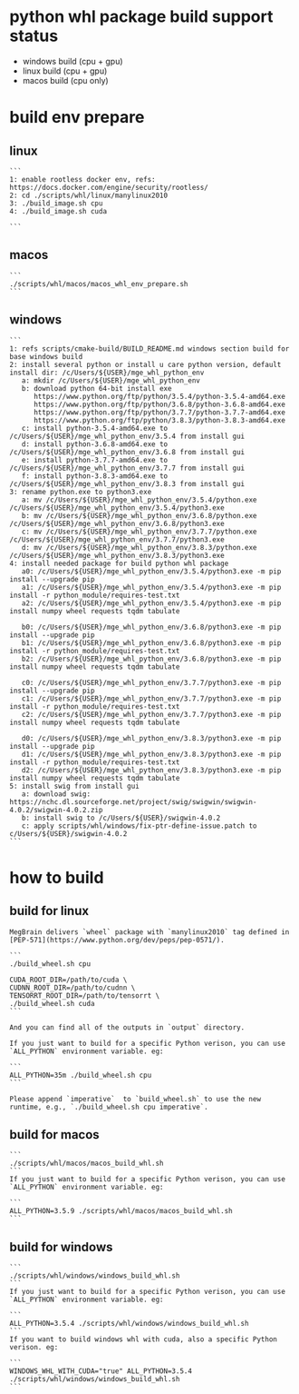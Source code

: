 # python whl package build support status
*  windows build (cpu + gpu)
*  linux   build (cpu + gpu)
*  macos   build (cpu only)
# build env prepare
## linux

    ```
    1: enable rootless docker env, refs: https://docs.docker.com/engine/security/rootless/
    2: cd ./scripts/whl/linux/manylinux2010
    3: ./build_image.sh cpu
    4: ./build_image.sh cuda

    ```

## macos
    ```
    ./scripts/whl/macos/macos_whl_env_prepare.sh
    ```

## windows
    ```
    1: refs scripts/cmake-build/BUILD_README.md windows section build for base windows build
    2: install several python or install u care python version, default install dir: /c/Users/${USER}/mge_whl_python_env
       a: mkdir /c/Users/${USER}/mge_whl_python_env
       b: download python 64-bit install exe
          https://www.python.org/ftp/python/3.5.4/python-3.5.4-amd64.exe
          https://www.python.org/ftp/python/3.6.8/python-3.6.8-amd64.exe
          https://www.python.org/ftp/python/3.7.7/python-3.7.7-amd64.exe
          https://www.python.org/ftp/python/3.8.3/python-3.8.3-amd64.exe
       c: install python-3.5.4-amd64.exe to /c/Users/${USER}/mge_whl_python_env/3.5.4 from install gui
       d: install python-3.6.8-amd64.exe to /c/Users/${USER}/mge_whl_python_env/3.6.8 from install gui
       e: install python-3.7.7-amd64.exe to /c/Users/${USER}/mge_whl_python_env/3.7.7 from install gui
       f: install python-3.8.3-amd64.exe to /c/Users/${USER}/mge_whl_python_env/3.8.3 from install gui
    3: rename python.exe to python3.exe
       a: mv /c/Users/${USER}/mge_whl_python_env/3.5.4/python.exe /c/Users/${USER}/mge_whl_python_env/3.5.4/python3.exe
       b: mv /c/Users/${USER}/mge_whl_python_env/3.6.8/python.exe /c/Users/${USER}/mge_whl_python_env/3.6.8/python3.exe
       c: mv /c/Users/${USER}/mge_whl_python_env/3.7.7/python.exe /c/Users/${USER}/mge_whl_python_env/3.7.7/python3.exe
       d: mv /c/Users/${USER}/mge_whl_python_env/3.8.3/python.exe /c/Users/${USER}/mge_whl_python_env/3.8.3/python3.exe
    4: install needed package for build python whl package
       a0: /c/Users/${USER}/mge_whl_python_env/3.5.4/python3.exe -m pip install --upgrade pip
       a1: /c/Users/${USER}/mge_whl_python_env/3.5.4/python3.exe -m pip install -r python_module/requires-test.txt
       a2: /c/Users/${USER}/mge_whl_python_env/3.5.4/python3.exe -m pip install numpy wheel requests tqdm tabulate

       b0: /c/Users/${USER}/mge_whl_python_env/3.6.8/python3.exe -m pip install --upgrade pip
       b1: /c/Users/${USER}/mge_whl_python_env/3.6.8/python3.exe -m pip install -r python_module/requires-test.txt
       b2: /c/Users/${USER}/mge_whl_python_env/3.6.8/python3.exe -m pip install numpy wheel requests tqdm tabulate

       c0: /c/Users/${USER}/mge_whl_python_env/3.7.7/python3.exe -m pip install --upgrade pip
       c1: /c/Users/${USER}/mge_whl_python_env/3.7.7/python3.exe -m pip install -r python_module/requires-test.txt
       c2: /c/Users/${USER}/mge_whl_python_env/3.7.7/python3.exe -m pip install numpy wheel requests tqdm tabulate

       d0: /c/Users/${USER}/mge_whl_python_env/3.8.3/python3.exe -m pip install --upgrade pip
       d1: /c/Users/${USER}/mge_whl_python_env/3.8.3/python3.exe -m pip install -r python_module/requires-test.txt
       d2: /c/Users/${USER}/mge_whl_python_env/3.8.3/python3.exe -m pip install numpy wheel requests tqdm tabulate
    5: install swig from install gui
       a: download swig: https://nchc.dl.sourceforge.net/project/swig/swigwin/swigwin-4.0.2/swigwin-4.0.2.zip
       b: install swig to /c/Users/${USER}/swigwin-4.0.2
       c: apply scripts/whl/windows/fix-ptr-define-issue.patch to c/Users/${USER}/swigwin-4.0.2
    ```

# how to build
## build for linux
    MegBrain delivers `wheel` package with `manylinux2010` tag defined in [PEP-571](https://www.python.org/dev/peps/pep-0571/).

    ```
    ./build_wheel.sh cpu
    
    CUDA_ROOT_DIR=/path/to/cuda \
    CUDNN_ROOT_DIR=/path/to/cudnn \
    TENSORRT_ROOT_DIR=/path/to/tensorrt \
    ./build_wheel.sh cuda
    ```

    And you can find all of the outputs in `output` directory.
    
    If you just want to build for a specific Python verison, you can use `ALL_PYTHON` environment variable. eg:

    ```
    ALL_PYTHON=35m ./build_wheel.sh cpu
    ```

    Please append `imperative`  to `build_wheel.sh` to use the new runtime, e.g., `./build_wheel.sh cpu imperative`.
## build for macos
    ```
    ./scripts/whl/macos/macos_build_whl.sh
    ```
    If you just want to build for a specific Python verison, you can use `ALL_PYTHON` environment variable. eg:

    ```
    ALL_PYTHON=3.5.9 ./scripts/whl/macos/macos_build_whl.sh
    ```
## build for windows
    ```
    ./scripts/whl/windows/windows_build_whl.sh
    ```
    If you just want to build for a specific Python verison, you can use `ALL_PYTHON` environment variable. eg:

    ```
    ALL_PYTHON=3.5.4 ./scripts/whl/windows/windows_build_whl.sh
    ```
    If you want to build windows whl with cuda, also a specific Python verison. eg:

    ```
    WINDOWS_WHL_WITH_CUDA="true" ALL_PYTHON=3.5.4 ./scripts/whl/windows/windows_build_whl.sh
    ```

